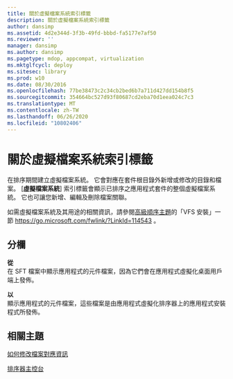 ```yaml
---
title: 關於虛擬檔案系統索引標籤
description: 關於虛擬檔案系統索引標籤
author: dansimp
ms.assetid: 4d2e344d-3f3b-49fd-bbbd-fa5177e7af50
ms.reviewer: ''
manager: dansimp
ms.author: dansimp
ms.pagetype: mdop, appcompat, virtualization
ms.mktglfcycl: deploy
ms.sitesec: library
ms.prod: w10
ms.date: 08/30/2016
ms.openlocfilehash: 77be38473c2c34cb2bed6b7a711d427dd154b8f5
ms.sourcegitcommit: 354664bc527d93f80687cd2eba70d1eea024c7c3
ms.translationtype: MT
ms.contentlocale: zh-TW
ms.lasthandoff: 06/26/2020
ms.locfileid: "10802406"
---
```

# 關於虛擬檔案系統索引標籤


在排序期間建立虛擬檔案系統。 它會對應在套件根目錄外新增或修改的目錄和檔案。 [**虛擬檔案系統**] 索引標籤會顯示已排序之應用程式套件的整個虛擬檔案系統。 它也可讓您新增、編輯及刪除檔案關聯。

如需虛擬檔案系統及其用途的相關資訊，請參閱[高級順序主題](https://go.microsoft.com/fwlink/?LinkId=114543)的「VFS 安裝」一節 https://go.microsoft.com/fwlink/?LinkId=114543 。

## 分欄


<a href="" id="from"></a>**從**  
在 SFT 檔案中顯示應用程式的元件檔案，因為它們會在應用程式虛擬化桌面用戶端上發佈。

<a href="" id="to"></a>**以**  
顯示應用程式的元件檔案，這些檔案是由應用程式虛擬化排序器上的應用程式安裝程式所發佈。

## 相關主題


[如何修改檔案對應資訊](how-to-modify-file-mapping-information.md)

[排序器主控台](sequencer-console.md)

 

 





